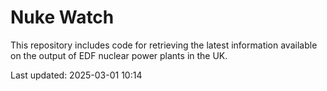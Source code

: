 # Nuke Watch

This repository includes code for retrieving the latest information available on the output of EDF nuclear power plants in the UK.

Last updated: 2025-03-01 10:14